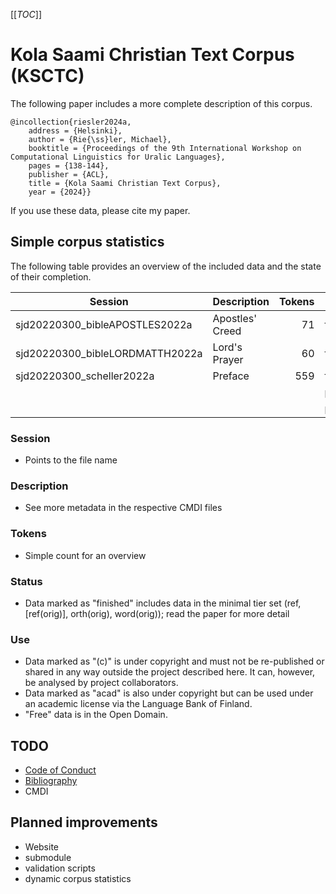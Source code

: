 [[_TOC_]]

# Kola Saami Christian Text Corpus (KSCTC)

The following paper includes a more complete description of this corpus.

```
@incollection{riesler2024a,
	address = {Helsinki},
	author = {Rie{\ss}ler, Michael},
	booktitle = {Proceedings of the 9th International Workshop on Computational Linguistics for Uralic Languages},
	pages = {138-144},
	publisher = {ACL},
	title = {Kola Saami Christian Text Corpus},
	year = {2024}}
```

If you use these data, please cite my paper.

## Simple corpus statistics
The following table provides an overview of the included data and the state of their completion.

| Session                             | Description     | Tokens | Status   | Use  |
| ----------------------------------- | --------------- | -----: | -------- | ---- |
| sjd20220300_bibleAPOSTLES2022a      | Apostles' Creed | 71     | finished | (c)  |
| sjd20220300_bibleLORDMATTH2022a     | Lord's Prayer   | 60     | finished | (c)  |
| sjd20220300_scheller2022a           | Preface         | 559    | finished | (c)  |
|                                     |                 |        | planned  | acad |
|                                     |                 |        | planned  | free |

### Session
- Points to the file name

### Description
- See more metadata in the respective CMDI files

### Tokens
- Simple count for an overview

### Status
- Data marked as "finished" includes data in the minimal tier set (ref, [ref(orig)], orth(orig), word(orig)); read the paper for more detail

### Use
- Data marked as "(c)" is under copyright and must not be re-published or shared in any way outside the project described here. It can, however, be analysed by project collaborators.
- Data marked as "acad" is also under copyright but can be used under an academic license via the Language Bank of Finland.
- "Free" data is in the Open Domain. 


## TODO

- [Code of Conduct](CoC.md)
- [Bibliography](bibliography.bib)
- CMDI


## Planned improvements

- Website
- submodule
- validation scripts
- dynamic corpus statistics



